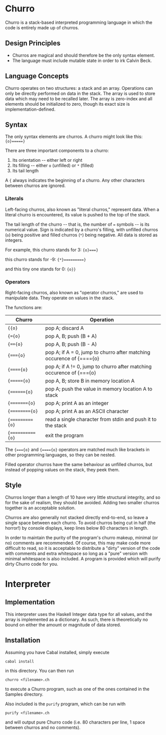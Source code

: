 # Churro

Churro is a stack-based interpreted programming language in which the code is
entirely made up of churros.

## Design Principles
* Churros are magical and should therefore be the only syntax element.
* The language must include mutable state in order to irk Calvin Beck.

## Language Concepts
Churro operates on two structures: a stack and an array. Operations can only be
directly performed on data in the stack. The array is used to store data which
may need to be recalled later. The array is zero-index and all elements should
be initialized to zero, though its exact size is implementation-defined.

## Syntax
The only syntax elements are churros. A churro might look like this:
`{o}=====}`

There are three important components to a churro:

1. Its orientation -- either left or right
2. Its filling -- either `o` (unfilled) or `*` (filled)
3. Its tail length

A `{` always indicates the beginning of a churro. Any other characters between
churros are ignored.

### Literals
Left-facing churros, also known as "literal churros," represent data. When a
literal churro is encountered, its value is pushed to the top of the stack.

The tail length of the churro -- that is, the number of `=` symbols -- is its
numerical value. Sign is indicated by a churro's filling, with unfilled churros
(`o`) being positive and filled churros (`*`) being negative. All data is stored
as integers.

For example, this churro stands for 3:
`{o}===}`

this churro stands for -9:
`{*}=========}`

and this tiny one stands for 0:
`{o}}`

### Operators
Right-facing churros, also known as "operator churros," are used to manipulate
data. They operate on values in the stack.

The functions are:

| Churro            | Operation                                                            |
| ----------------- | -------------------------------------------------------------------- |
| `{{o}`            | pop A; discard A                                                     |
| `{={o}`           | pop A, B; push (B + A)                                               |
| `{=={o}`          | pop A, B; push (B - A)                                               |
| `{==={o}`         | pop A; if A = 0, jump to churro after matching occurence of {===={o} |
| `{===={o}`        | pop A; if A != 0, jump to churro after matching occurence of {==={o} |
| `{====={o}`       | pop A, B; store B in memory location A                               |
| `{======{o}`      | pop A; push the value in memory location A to stack                  |
| `{======={o}`     | pop A; print A as an integer                                         |
| `{========{o}`    | pop A; print A as an ASCII character                                 |
| `{========={o}`   | read a single character from stdin and push it to the stack          |
| `{=========={o}`  | exit the program                                                     |

The `{==={o}` and `{===={o}` operators are matched much like brackets in other
programming languages, so they can be nested.

Filled operator churros have the same behaviour as unfilled churros, but instead
of popping values on the stack, they peek them.

## Style
Churros longer than a length of 10 have very little structural integrity, and so
for the sake of realism, they should be avoided. Adding two smaller churros
together is an acceptable solution.

Churros are also generally not stacked directly end-to-end, so leave a single
space between each churro. To avoid churros being cut in half (the horror!) by
console displays, keep lines below 80 characters in length.

In order to maintain the purity of the program's churro makeup, minimal (or no)
comments are recommended. Of course, this may make code more difficult to read,
so it is acceptable to distribute a "dirty" version of the code with comments
and extra whitespace so long as a "pure" version with minimal whitespace is also
included. A program is provided which will purify dirty Churro code for you.

# Interpreter

## Implementation
This interpreter uses the Haskell Integer data type for all values, and the
array is implemented as a dictionary. As such, there is theoretically no bound
on either the amount or magnitude of data stored.

## Installation
Assuming you have Cabal installed, simply execute

`cabal install`

in this directory. You can then run

`churro <filename>.ch`

to execute a Churro program, such as one of the ones contained in the Samples
directory.

Also included is the `purify` program, which can be run with

`purify <filename>.ch`

and will output pure Churro code (i.e. 80 characters per line, 1 space between
churros and no comments).